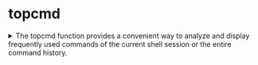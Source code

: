 # topcmd

<details>
  <summary> The topcmd function provides a convenient way to analyze and display frequently used commands of the current shell session or the entire command history. </summary>

## Description

The function starts with a conditional statement that checks if the first argument ($1) is empty. If it is, it means no argument was provided, and the function proceeds to display the most frequently used commands in the current session.

If an argument is provided, the function uses a case statement to handle different argument options. The following options are supported:

 `-v` - Displays the most frequently used commands divided by the provided arguments.

 `-vx` - Displays the most frequently used commands in the entire command history divided by the provided arguments.

 `-c` - Displays an example configuration for the history function.

 `-h` or `--help` - Displays detailed usage instructions and examples.

Within the topcmd function, there are several nested functions (topcmd_invalid, topcmd_help, and history_conf) that are used to display help information and example configurations.

The main logic of the topcmd function involves using the history command and awk to process and count the commands. The output is then formatted and displayed using various shell commands (grep, sort, nl, head, column) to achieve a tabular representation of the data.

Depending on the argument option, the function either uses the history command to analyze the current session or uses the fc command to analyze the entire command history stored in a file specified by the $HISTFILE environment variable.

The function uses ANSI escape sequences to format and colorize the output, providing visual cues and highlighting important information.
  
</details>

